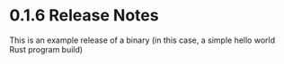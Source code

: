 # 0.1.6 Release Notes

This is an example release of a binary (in this case, a simple hello world Rust program build)
